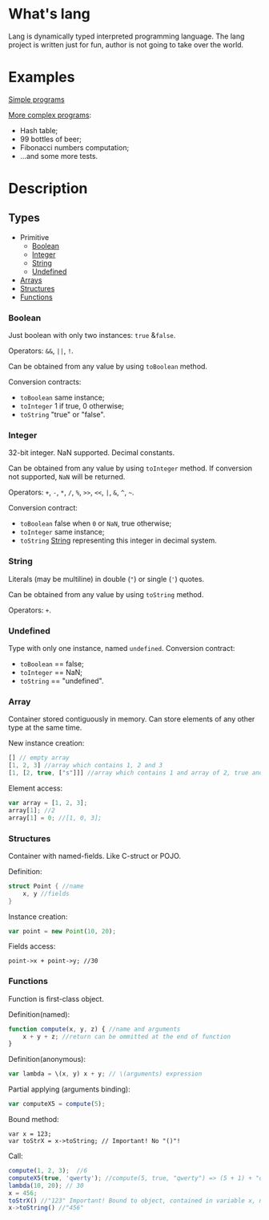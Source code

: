 # What's lang

Lang is dynamically typed interpreted programming language.
The lang project is written just for fun, author is not going to take over the world.

# Examples

[Simple programs](../master/src/test/java/com/zagayevskiy/lang/Programs.java)

[More complex programs](../master/src/test/resources/sources/):

* Hash table;
* 99 bottles of beer;
* Fibonacci numbers computation;
* ...and some more tests.


# Description

## Types

* Primitive
    * [Boolean](#boolean)
    * [Integer](#integer)
    * [String](#string)
    * [Undefined](#undefined)
* [Arrays](#array)
* [Structures](#structures)
* [Functions](#functions)


### Boolean ###
    
Just boolean with only two instances: `true` &`false`.

Operators: `&&`, `||`, `!`.

Can be obtained from any value by using `toBoolean` method.

Conversion contracts:

* `toBoolean` same instance;
* `toInteger` 1 if true, 0 otherwise;
* `toString` "true" or "false".

### Integer ###

32-bit integer. NaN supported. Decimal constants.

Can be obtained from any value by using `toInteger` method. If conversion not supported, `NaN` will be returned.

Operators: `+`, `-`, `*`, `/`, `%`, `>>`, `<<`, `|`, `&`, `^`, `~`.

Conversion contract:

* `toBoolean` false when `0` or `NaN`, true otherwise;
* `toInteger` same instance;
* `toString` [String](#string) representing this integer in decimal system.

### String ###

Literals (may be multiline) in double (`"`) or single (`'`) quotes.

Can be obtained from any value by using `toString` method.

Operators:  `+`.

### Undefined ###

Type with only one instance, named `undefined`. Conversion contract:

* `toBoolean` == false;
* `toInteger` == NaN;
* `toString` == "undefined".

### Array ###

Container stored contiguously in memory. Can store elements of any other type at the same time.

New instance creation:
```javascript
[] // empty array
[1, 2, 3] //array which contains 1, 2 and 3
[1, [2, true, ["s"]]] //array which contains 1 and array of 2, true and array of "s"   
```

Element access: 
```javascript
var array = [1, 2, 3];
array[1]; //2
array[1] = 0; //[1, 0, 3];


```

### Structures ###

Container with named-fields. Like C-struct or POJO.

Definition:
```c
struct Point { //name
    x, y //fields
}
```

Instance creation:
```javascript
var point = new Point(10, 20);
```

Fields access:
```
point->x + point->y; //30
```

### Functions ###

Function is first-class object.

Definition(named):
``` javascript
function compute(x, y, z) { //name and arguments
    x + y + z; //return can be ommitted at the end of function
}
```

Definition(anonymous):
```javascript
var lambda = \(x, y) x + y; // \(arguments) expression
```

Partial applying (arguments binding):
```javascript
var computeX5 = compute(5);
```

Bound method:
```
var x = 123;
var toStrX = x->toString; // Important! No "()"! 

```

Call:
```javascript
compute(1, 2, 3);  //6
computeX5(true, 'qwerty'); //compute(5, true, "qwerty") => (5 + 1) + "qwerty" => "6qwerty";
lambda(10, 20); // 30
x = 456;
toStrX() //"123" Important! Bound to object, contained in variable x, not to x! 
x->toString() //"456"
```
